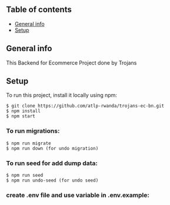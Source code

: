 ## Table of contents
* [General info](#general-info)
* [Setup](#setup)

## General info
This Backend for Ecommerce Project done by Trojans
	
	
## Setup
To run this project, install it locally using npm:

```
$ git clone https://github.com/atlp-rwanda/trojans-ec-bn.git
$ npm install
$ npm start
```


### To run migrations:

```
$ npm run migrate
$ npm run down (for undo migration)
```

### To run seed for add dump data:

```
$ npm run seed
$ npm run undo-seed (for undo seed)
```

###  create .env file and use variable in .env.example:


